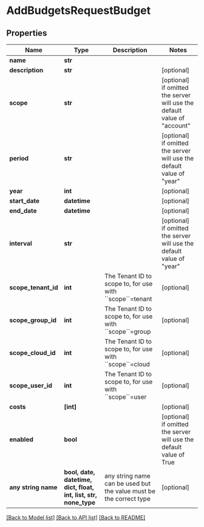 # AddBudgetsRequestBudget


## Properties
Name | Type | Description | Notes
------------ | ------------- | ------------- | -------------
**name** | **str** |  | 
**description** | **str** |  | [optional] 
**scope** | **str** |  | [optional]  if omitted the server will use the default value of "account"
**period** | **str** |  | [optional]  if omitted the server will use the default value of "year"
**year** | **int** |  | [optional] 
**start_date** | **datetime** |  | [optional] 
**end_date** | **datetime** |  | [optional] 
**interval** | **str** |  | [optional]  if omitted the server will use the default value of "year"
**scope_tenant_id** | **int** | The Tenant ID to scope to, for use with &#x60;&#x60;scope&#x60;&#x60;&#x3D;tenant  | [optional] 
**scope_group_id** | **int** | The Tenant ID to scope to, for use with &#x60;&#x60;scope&#x60;&#x60;&#x3D;group   | [optional] 
**scope_cloud_id** | **int** | The Tenant ID to scope to, for use with &#x60;&#x60;scope&#x60;&#x60;&#x3D;cloud  | [optional] 
**scope_user_id** | **int** | The Tenant ID to scope to, for use with &#x60;&#x60;scope&#x60;&#x60;&#x3D;user  | [optional] 
**costs** | **[int]** |  | [optional] 
**enabled** | **bool** |  | [optional]  if omitted the server will use the default value of True
**any string name** | **bool, date, datetime, dict, float, int, list, str, none_type** | any string name can be used but the value must be the correct type | [optional]

[[Back to Model list]](../README.md#documentation-for-models) [[Back to API list]](../README.md#documentation-for-api-endpoints) [[Back to README]](../README.md)


